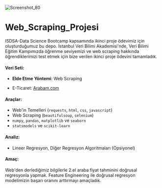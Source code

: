 ![Screenshot_80](https://github.com/gozdecerenyildiz/Web_Scraping_Projesi/assets/98983073/33ee3b5f-5477-4273-8e1a-05f6a3f3dc19)
# Web_Scraping_Projesi

ISDSA-Data Science Bootcamp kapsamında ikinci proje ödevimiz için oluşturduğumuz bu depo. İstanbul Veri Bilimi Akademisi'nde, Veri Bilimi Eğitim Kampımızda öğrenme seviyemizi ve web scraping hakkında öğrendiklerimizi test etmek için bize verilen ikinci proje ödevini tamamladık.
#### Veri Seti:
 * **Elde Etme Yöntemi**: Web Scraping
 - E-Ticaret: [Arabam.com]([https://www.amazon.com](https://www.arabam.com/)https://www.arabam.com/)
#### Araçlar:
 * Web'in Temelleri (`requests`, `html`, `css`, `javascript`)
 * Web Scraping (`beautifulsoup`, `selenium`)
 * `numpy`, `pandas`, `matplotlib` ve `seaborn`
 * `statsmodels` ve `scikit-learn`
   
#### Analiz:
 * Lineer Regresyon, Diğer Regresyon Algoritmaları (Opsiyonel)


#### Amaç:
Web'den derlediğimiz bilgilerle 2.el araba fiyat tahminini doğrusal regresyonla yapmak.
Feature Engineering ile doğrusal regresyon modelimizin başarı oranını arttırmayı amaçladık.

